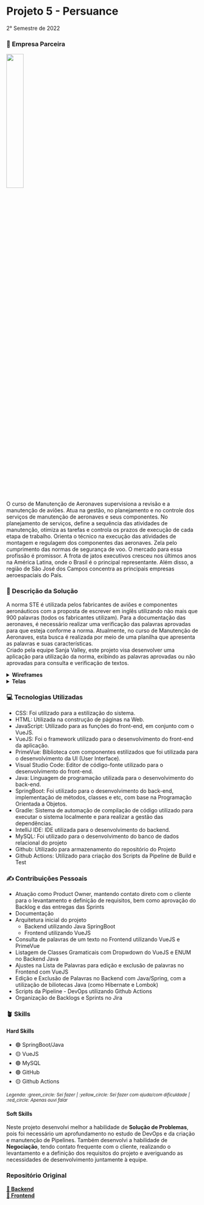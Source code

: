 # Projeto 5 - Persuance
2° Semestre de 2022 <br/>

### :office: Empresa Parceira
<img src="https://user-images.githubusercontent.com/49652498/236961388-fa998d87-e309-4582-b9e0-395db953d520.png" width='30%'/><br/>
O curso de Manutenção de Aeronaves supervisiona a revisão e a manutenção de aviões. Atua na gestão, no planejamento e no controle dos serviços de manutenção de aeronaves e seus componentes. No planejamento de serviços, define a sequência das atividades de manutenção, otimiza as tarefas e controla os prazos de execução de cada etapa de trabalho. Orienta o técnico na execução das atividades de montagem e regulagem dos componentes das aeronaves. Zela pelo cumprimento das normas de segurança de voo. O mercado para essa profissão é promissor. A frota de jatos executivos cresceu nos últimos anos na América Latina, onde o Brasil é o principal representante. Além disso, a região de São José dos Campos concentra as principais empresas aeroespaciais do País. <br/>

### :dart:	Descrição da Solução
A norma STE é utilizada pelos fabricantes de aviões e componentes aeronáuticos com a proposta de escrever em inglês utilizando não mais que 900 palavras (todos os fabricantes utilizam). Para a documentação das aeronaves, é necessário realizar uma verificação das palavras aprovadas para que esteja conforme a norma. Atualmente, no curso de Manutenção de Aeronaves, esta busca é realizada por meio de uma planilha que apresenta as palavras e suas características. <br/>
Criado pela equipe Sanja Valley, este projeto visa desenvolver uma aplicação para utilização da norma, exibindo as palavras aprovadas ou não aprovadas para consulta e verificação de textos.

<details>
  <summary><b> Wireframes </b></summary>
  - Tela de Busca<br/>
  <img src="https://user-images.githubusercontent.com/49652498/236962777-16bde984-0488-45a2-bcd3-4975357ae11b.png"><br/>
  - Tela de Pesquisa de Texto<br/>
  <img src="https://user-images.githubusercontent.com/49652498/236965487-17e055aa-3713-4f90-abea-d06896199bf4.png"><br/>
  - Tela de Importação de Arquivo CSV<br/>
  <img src="https://user-images.githubusercontent.com/49652498/236965619-32aebdb9-900a-4567-b50b-366c3bcb78cc.png"><br/>
  - Tela de Criação e Edição de Palavras<br/>
  <img src="https://user-images.githubusercontent.com/49652498/236965939-18fd505d-b753-4520-9228-751c0fd5f977.png"><br/>
</details>

<details>
  <summary><b> Telas </b></summary>
  - Tela Inicial (Busca de Palavras - Usuário Padrão)<br/>
  <img src="https://github.com/isarps/TG/assets/49652498/f0bbc595-40d9-426d-bdff-862fa3c8d8a3"><br/>
  - Exibição de Palavra<br/>
  <img src="https://github.com/isarps/TG/assets/49652498/8aa17f2c-7544-4900-ae42-8ee0d998ebe5"><br/>
  - Modal de Busca de texto<br/>
  <img src="https://github.com/isarps/TG/assets/49652498/2ba0049c-3a76-4485-8a09-b65b6e123573"><br/>
  - Exibição de palavras aprovadas em um texto<br/>
  <img src="https://github.com/isarps/TG/assets/49652498/05cceeab-db30-4103-80ee-e196b200f500"><br/>
  - Login Administrador<br/>
  <img src="https://github.com/isarps/TG/assets/49652498/753a5228-5d67-49a4-bbb8-5297f04251b2"><br/>
  - Tela Inicial (Busca de Palavras - Administrador) com Menu de Opções<br/>
  <img src="https://github.com/isarps/TG/assets/49652498/de1f1464-ab6e-49f1-ab72-6eb4463b50da"><br/>
  - Cadastro de Palavras<br/>
  <img src="https://github.com/isarps/TG/assets/49652498/14fc9988-e3d1-4d92-9a3e-4bafcf9fa481"><br/>
  - Listagem e Filtro de Palavras<br/>
  <img src="https://github.com/isarps/TG/assets/49652498/7aa86081-bdc6-413c-b2f9-31ffb09ec5e0"><br/>
  - Edição de Palavras pela Tela de Listagem<br/>
  <img src="https://github.com/isarps/TG/assets/49652498/d7dba136-0c28-4c5b-8a72-77086107594a"><br/>

</details>

### :computer:	Tecnologias Utilizadas
- CSS: Foi utilizado para a estilização do sistema.
- HTML: Utilizada na construção de páginas na Web.
- JavaScript: Utilizado para as funções do front-end, em conjunto com o VueJS.
- VueJS: Foi o framework utilizado para o desenvolvimento do front-end da aplicação.
- PrimeVue: Biblioteca com componentes estilizados que foi utilizada para o desenvolvimento da UI (User Interface).
- Visual Studio Code: Editor de código-fonte utilizado para o desenvolvimento do front-end.
- Java: Linguagem de programação utilizada para o desenvolvimento do back-end.
- SpringBoot: Foi utilizado para o desenvolvimento do back-end, implementação de métodos, classes e etc, com base na Programação Orientada a Objetos.
- Gradle: Sistema de automação de compilação de código utilizado para executar o sistema localmente e para realizar a gestão das dependências.
- IntelliJ IDE: IDE utilizada para o desenvolvimento do backend.
- MySQL: Foi utilizado para o desenvolvimento do banco de dados relacional do projeto
- Github: Utilizado para armazenamento do repositório do Projeto
- Github Actions: Utilizado para criação dos Scripts da Pipeline de Build e Test

### :writing_hand: Contribuições Pessoais
- Atuação como Product Owner, mantendo contato direto com o cliente para o levantamento e definição de requisitos, bem como aprovação do Backlog e das entregas das Sprints
- Documentação
- Arquitetura inicial do projeto
  - Backend utilizando Java SpringBoot
  - Frontend utilizando VueJS
- Consulta de palavras de um texto no Frontend utilizando VueJS e PrimeVue
- Listagem de Classes Gramaticais com Dropwdown do VueJS e ENUM no Backend Java
- Ajustes na Lista de Palavras para edição e exclusão de palavras no Frontend com VueJS
- Edição e Exclusão de Palavras no Backend com Java/Spring, com a utilização de biliotecas Java (como Hibernate e Lombok)
- Scripts da Pipeline - DevOps utilizando Github Actions
- Organização de Backlogs e Sprints no Jira

### :potted_plant: Skills
#### Hard Skills
- :green_circle: SpringBoot/Java
- :yellow_circle: VueJS
- :green_circle: MySQL 
- :green_circle: GitHub
- :yellow_circle: Github Actions
<p><sub><i>Legenda: :green_circle:	Sei fazer | :yellow_circle:	Sei fazer com ajuda/com dificuldade | :red_circle: Apenas ouvi falar </i></sub></p>

#### Soft Skills
Neste projeto desenvolvi melhor a habilidade de **Solução de Problemas**, pois foi necessário um aprofundamento no estudo de DevOps e da criação e manutenção de Pipelines. Também desenvolvi a habilidade de **Negociação**, tendo contato frequente com o cliente, realizando o levantamento e a definição dos requisitos do projeto e averiguando as necessidades de desenvolvimento juntamente à equipe.

### Repositório Original
<b><a href="https://github.com/EquipeFatec/persuance-backend"> :link: Backend </a></b><br/>
<b><a href="https://github.com/EquipeFatec/persuance-frontend"> :link: Frontend </a></b><br/>

